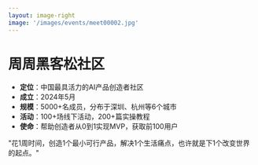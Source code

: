 ```yaml
---
layout: image-right
image: '/images/events/meet00002.jpg'
---
```


# 周周黑客松社区

<div class="text-base mt-4">

- **定位**：中国最具活力的AI产品创造者社区
- **成立**：2024年5月
- **规模**：5000+名成员，分布于深圳、杭州等6个城市  
- **活动**：100+场线下活动，200+篇实操教程
- **使命**：帮助创造者从0到1实现MVP，获取前100用户

</div>

<div class="mt-8 text-sm opacity-75 italic">
"花1周时间，创造1个最小可行产品，解决1个生活痛点，也许就是下1个改变世界的起点。"
</div> 